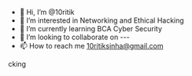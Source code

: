- 👋 Hi, I’m @10ritik
- 👀 I’m interested in Networking and Ethical Hacking 
- 🌱 I’m currently learning BCA Cyber Security
- 💞️ I’m looking to collaborate on ---
- 📫 How to reach me 10ritiksinha@gmail.com
<!---
10ritik/10ritik is a ✨ special ✨ repository because its `README.md` (this file) appears on your GitHub profile.
You can click the Preview link to take a look at your changes.
--->
cking
